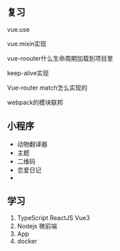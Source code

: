## 复习

vue.use

vue.mixin实现

vue-roouter什么生命周期加载到项目里

keep-alive实现

Vue-router match怎么实现的

webpack的模块联邦

## 小程序

- 动物翻译器
- 主题
- 二维码
- 恋爱日记
- 





## 学习

1.  TypeScript ReactJS   Vue3 
2.  Nodejs 微前端
3.  App
4.  docker